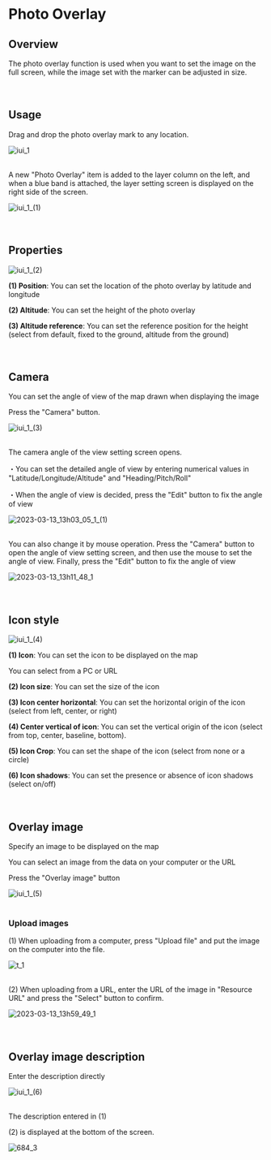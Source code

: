 # Photo Overlay

## Overview

The photo overlay function is used when you want to set the image on the full screen, while the image set with the marker can be adjusted in size.
<br>
<br>
<br>

## Usage

Drag and drop the photo overlay mark to any location.

![iui_1](https://github.com/CS-eukarya/User-Manual-English-/assets/154571156/e9803072-7093-4c4c-a42e-02142b20b502)
<br>
<br>

A new "Photo Overlay" item is added to the layer column on the left, and when a blue band is attached, the layer setting screen is displayed on the right side of the screen.

![iui_1_(1)](https://github.com/CS-eukarya/User-Manual-English-/assets/154571156/280357df-1cd5-480a-b287-1daeb08a1c08)
<br>
<br>
<br>

## Properties

![iui_1_(2)](https://github.com/CS-eukarya/User-Manual-English-/assets/154571156/f258eb0c-f3fe-4731-87ba-bf12d7067115)

**(1) Position**: You can set the location of the photo overlay by latitude and longitude

**(2) Altitude**: You can set the height of the photo overlay

**(3) Altitude reference**: You can set the reference position for the height (select from default, fixed to the ground, altitude from the ground)
<br>
<br>
<br>

## Camera

You can set the angle of view of the map drawn when displaying the image

Press the "Camera" button.

![iui_1_(3)](https://github.com/CS-eukarya/User-Manual-English-/assets/154571156/5a565062-7158-42a6-9a88-c2e2d8811373)
<br>
<br>

The camera angle of the view setting screen opens.

・You can set the detailed angle of view by entering numerical values in "Latitude/Longitude/Altitude" and "Heading/Pitch/Roll"

・When the angle of view is decided, press the "Edit" button to fix the angle of view

![2023-03-13_13h03_05_1_(1)](https://github.com/CS-eukarya/User-Manual-English-/assets/154571156/57c7ce9a-d8ed-4e37-a63f-367b8f98dc54)
<br>
<br>

You can also change it by mouse operation. Press the "Camera" button to open the angle of view setting screen, and then use the mouse to set the angle of view. Finally, press the "Edit" button to fix the angle of view

![2023-03-13_13h11_48_1](https://github.com/CS-eukarya/User-Manual-English-/assets/154571156/e8178933-2ab0-4764-acc1-8935b19efc5e)
<br>
<br>
<br>

## Icon style

![iui_1_(4)](https://github.com/CS-eukarya/User-Manual-English-/assets/154571156/e8c8a99d-a514-40f5-bd63-d994ad67b675)

**(1) Icon**: You can set the icon to be displayed on the map

You can select from a PC or URL

**(2) Icon size**: You can set the size of the icon

**(3) Icon center horizontal**: You can set the horizontal origin of the icon (select from left, center, or right)

**(4) Center vertical of icon**: You can set the vertical origin of the icon (select from top, center, baseline, bottom).

**(5) Icon Crop**: You can set the shape of the icon (select from none or a circle)

**(6) Icon shadows**: You can set the presence or absence of icon shadows (select on/off)
<br>
<br>
<br>

## Overlay image

Specify an image to be displayed on the map

You can select an image from the data on your computer or the URL

Press the "Overlay image" button

![iui_1_(5)](https://github.com/CS-eukarya/User-Manual-English-/assets/154571156/e48ad061-3ea9-45d0-b59b-26e3f89d5823)
<br>
<br>

### Upload images

(1) When uploading from a computer, press "Upload file" and put the image on the computer into the file.

![t_1](https://github.com/CS-eukarya/User-Manual-English-/assets/154571156/59cc8653-c09e-4b49-b4bb-b072ce8880f2)
<br>
<br>

(2) When uploading from a URL, enter the URL of the image in "Resource URL" and press the "Select" button to confirm.

![2023-03-13_13h59_49_1](https://github.com/CS-eukarya/User-Manual-English-/assets/154571156/ab4e7844-5d73-457f-8688-eb914c3c7278)
<br>
<br>
<br>

## Overlay image description

Enter the description directly

![iui_1_(6)](https://github.com/CS-eukarya/User-Manual-English-/assets/154571156/34578fec-cc9a-43b7-97f8-c724da7f8e4b)
<br>
<br>

The description entered in (1)

(2) is displayed at the bottom of the screen.

![684_3](https://github.com/CS-eukarya/User-Manual-English-/assets/154571156/68e0bc57-cf9d-48d8-9cf7-3155a6248e28)
